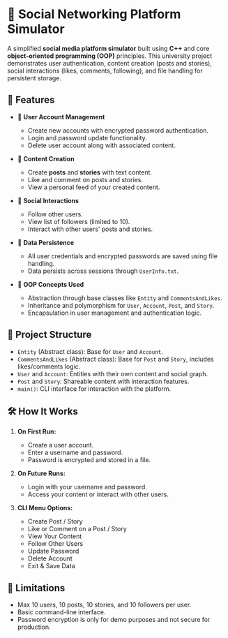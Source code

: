 # 📱 Social Networking Platform Simulator

A simplified **social media platform simulator** built using **C++** and core **object-oriented programming (OOP)** principles. This university project demonstrates user authentication, content creation (posts and stories), social interactions (likes, comments, following), and file handling for persistent storage.


## 📌 Features

- 👤 **User Account Management**
  - Create new accounts with encrypted password authentication.
  - Login and password update functionality.
  - Delete user account along with associated content.

- 📝 **Content Creation**
  - Create **posts** and **stories** with text content.
  - Like and comment on posts and stories.
  - View a personal feed of your created content.

- 🤝 **Social Interactions**
  - Follow other users.
  - View list of followers (limited to 10).
  - Interact with other users’ posts and stories.

- 💾 **Data Persistence**
  - All user credentials and encrypted passwords are saved using file handling.
  - Data persists across sessions through `UserInfo.txt`.

- 🧠 **OOP Concepts Used**
  - Abstraction through base classes like `Entity` and `CommentsAndLikes`.
  - Inheritance and polymorphism for `User`, `Account`, `Post`, and `Story`.
  - Encapsulation in user management and authentication logic.



## 🧱 Project Structure

- `Entity` (Abstract class): Base for `User` and `Account`.
- `CommentsAndLikes` (Abstract class): Base for `Post` and `Story`, includes likes/comments logic.
- `User` and `Account`: Entities with their own content and social graph.
- `Post` and `Story`: Shareable content with interaction features.
- `main()`: CLI interface for interaction with the platform.



## 🛠️ How It Works

1. **On First Run:**
   - Create a user account.
   - Enter a username and password.
   - Password is encrypted and stored in a file.

2. **On Future Runs:**
   - Login with your username and password.
   - Access your content or interact with other users.

3. **CLI Menu Options:**
   - Create Post / Story
   - Like or Comment on a Post / Story
   - View Your Content
   - Follow Other Users
   - Update Password
   - Delete Account
   - Exit & Save Data



## 🚫 Limitations

- Max 10 users, 10 posts, 10 stories, and 10 followers per user.
- Basic command-line interface.
- Password encryption is only for demo purposes and not secure for production.


